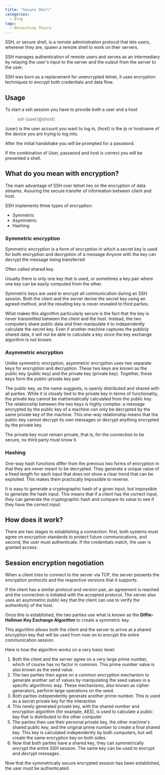 ```yaml
---
title: "Secure Shell"
categories:
  - Blog
tags:
  - Networking Theory
---
```


SSH, or secure shell, is a remote administration protocol that lets users, wherever they are, spawn a remote shell to work on their servers.

SSH  manages authentication of remote users and serves as an intermediary by relaying the user's input to the server and the output from the server to the user.

SSH was born as a replacement for unencrypted telnet, it uses encryption techniques to encrypt both credentials and data flow.

<h2>Usage</h2>

To start a ssh session you have to provide both a user and a host

> ssh {user}@{host}

{user} is the user account you want to log in, {host} is the ip or hostname of the device you are trying to log into.

After the initial handshake you will be prompted for a password.

If the combination of User, password and host is correct you will be presented a shell. 

<h2>What do you mean with encryption?</h2>

The main advantage of SSH over telnet lies on the encryption of data streams. Assuring the secure transfer of information between client and host.

SSH implements three types of encryption:

<ul>
<li>Symmetric</li>
<li>Asymmetric</li>
<li>Hashing</li>
</ul>

<h3>Symmetric encryption</h3>

Symmetric encryption is a form of encryption in which a secret key is used for both encryption and decryption of a message
Anyone with the key can decrypt the message being transferred

Often called shared key. 

Usually there is only one key that is used, or sometimes a key pair where one key can be easily computed from the other.

Symmetric keys are used to encrypt all communication during an SSH session. Both the client and the server derive the secret key using an agreed method, and the resulting key is never revealed to third parties. 

What makes this algorithm particularly secure is the fact that the key is never transmitted between the client and the host. Instead, the two computers share public data and then manipulate it to independently calculate the secret key. Even if another machine captures the publicly shared data, it will not be able to calculate a key since the key exchange algorithm is not known.

<h3>Asymmetric encryption</h3>

Unlike symmetric encryption, asymmetric encryption uses two separate keys for encryption and decryption. These two keys are known as the public key (public key) and the private key (private key). Together, these keys form the public-private key pair

The public key, as the name suggests, is openly distributed and shared with all parties. While it is closely tied to the private key in terms of functionality, the private key cannot be mathematically calculated from the public key. The relationship between the two keys is highly complex: a message encrypted by the public key of a machine can only be decrypted by the same private key of the machine. This one-way relationship means that the public key cannot decrypt its own messages or decrypt anything encrypted by the private key.

The private key must remain private, that is, for the connection to be secure, no third party must know it.

<h3>Hashing</h3>

One-way hash functions differ from the previous two forms of encryption in that they are never meant to be decrypted. They generate a unique value of a fixed length for each input that does not show a clear trend that can be exploited. This makes them practically impossible to reverse.

It is easy to generate a cryptographic hash of a given input, but impossible to generate the hash input. This means that if a client has the correct input, they can generate the cryptographic hash and compare its value to see if they have the correct input.

<h2>How does it work?</h2>

There are two stages to establishing a connection: first, both systems must agree on encryption standards to protect future communications, and second, the user must authenticate. If the credentials match, the user is granted access.

<h2>Session encryption negotiation</h2>

When a client tries to connect to the server via TCP, the server presents the encryption protocols and the respective versions that it supports. 

If the client has a similar protocol and version pair, an agreement is reached and the connection is initiated with the accepted protocol. The server also uses an asymmetric public key that the client can use to verify the authenticity of the host.

Once this is established, the two parties use what is known as the <b>Diffie-Hellman Key Exchange Algorithm</b> to create a symmetric key. 

This algorithm allows both the client and the server to arrive at a shared encryption key that will be used from now on to encrypt the entire communication session.

Here is how the algorithm works on a very basic level:

<ol>
<li>Both the client and the server agree on a very large prime number, which of course has no factor in common. This prime number value is also known as the seed value.</li>

<li>The two parties then agree on a common encryption mechanism to generate another set of values ​​by manipulating the seed values ​​in a specific algorithmic way.
These mechanisms, also known as cipher generators, perform large operations on the seed. </li>

<li> Both parties independently generate another prime number. This is used as a secret private key for the interaction</li>

<li>This newly generated private key, with the shared number and encryption algorithm (for example, AES), is used to calculate a public key that is distributed to the other computer</li>

<li>The parties then use their personal private key, the other machine's shared public key, and the original prime number to create a final shared key. This key is calculated independently by both computers, but will create the same encryption key on both sides.</li>

<li>Now that both parties have a shared key, they can symmetrically encrypt the entire SSH session. The same key can be used to encrypt and decrypt messages .</li>

</ol>

Now that the symmetrically secure encrypted session has been established, the user must be authenticated.

